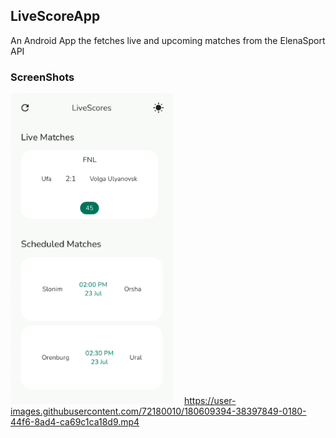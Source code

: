 ## LiveScoreApp
An Android App the fetches live and upcoming matches from the ElenaSport API

### ScreenShots
<img src="screenshots/screenshot1.png" width="260">&emsp;
https://user-images.githubusercontent.com/72180010/180609394-38397849-0180-44f6-8ad4-ca69c1ca18d9.mp4

